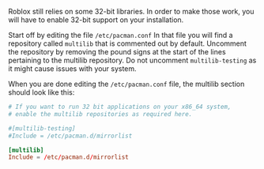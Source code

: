 Roblox still relies on some 32-bit libraries. In order to make those work, you will have to enable 32-bit support on your installation.

Start off by editing the file `/etc/pacman.conf` In that file you will find a repository called `multilib` that is commented out by default. Uncomment the repository by removing the pound signs at the start of the lines pertaining to the multilib repository. Do not uncomment `multilib-testing` as it might cause issues with your system.

When you are done editing the `/etc/pacman.conf` file, the multilib section should look like this:
```toml
# If you want to run 32 bit applications on your x86_64 system,
# enable the multilib repositories as required here.

#[multilib-testing]
#Include = /etc/pacman.d/mirrorlist

[multilib]
Include = /etc/pacman.d/mirrorlist
```
